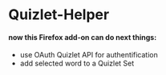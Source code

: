 # Quizlet-Helper
#### now this Firefox add-on can do next things:
- use OAuth Quizlet API for authentification
- add selected word to a Quizlet Set
